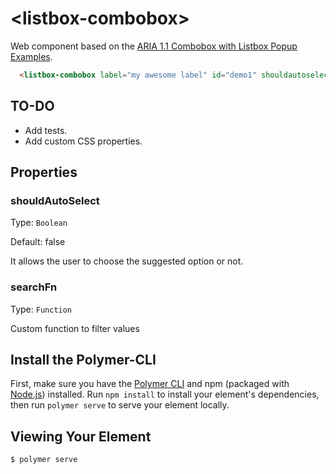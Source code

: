 # \<listbox-combobox\>

Web component based on the [ARIA 1.1 Combobox with Listbox Popup Examples](https://www.w3.org/TR/wai-aria-practices/examples/combobox/aria1.1pattern/listbox-combo.html).

```html
  <listbox-combobox label="my awesome label" id="demo1" shouldautoselect></listbox-combobox>
```

## TO-DO

+ Add tests.
+ Add custom CSS properties.

## Properties

### shouldAutoSelect
Type: `Boolean`

Default: false

It allows the user to choose the suggested option or not.

### searchFn
Type: `Function`

Custom function to filter values

## Install the Polymer-CLI

First, make sure you have the [Polymer CLI](https://www.npmjs.com/package/polymer-cli) and npm (packaged with [Node.js](https://nodejs.org)) installed. Run `npm install` to install your element's dependencies, then run `polymer serve` to serve your element locally.

## Viewing Your Element

```
$ polymer serve
```